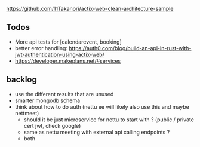 https://github.com/11Takanori/actix-web-clean-architecture-sample

## Todos

- More api tests for [calendarevent, booking]
- better error handling: https://auth0.com/blog/build-an-api-in-rust-with-jwt-authentication-using-actix-web/
- https://developer.makeplans.net/#services


## backlog

- use the different results that are unused
- smarter mongodb schema
- think about how to do auth (nettu ee will likely also use this and maybe nettmeet)
  - should it be just microservice for nettu to start with ? (public / private cert jwt, check google)
  - same as nettu meeting with external api calling endpoints ?
  - both
